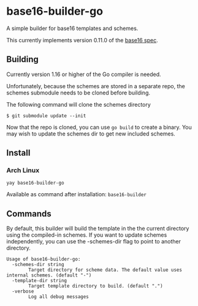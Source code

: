 # base16-builder-go

A simple builder for base16 templates and schemes.

This currently implements version 0.11.0 of the [base16 spec](https://github.com/tinted-theming/home).

## Building

Currently version 1.16 or higher of the Go compiler is needed.

Unfortunately, because the schemes are stored in a separate repo, the schemes
submodule needs to be cloned before building.

The following command will clone the schemes directory

```
$ git submodule update --init
```

Now that the repo is cloned, you can use `go build` to create a binary. You may
wish to update the schemes dir to get new included schemes.

## Install

### Arch Linux

```
yay base16-builder-go
```

Available as command after installation: `base16-builder`

## Commands

By default, this builder will build the template in the the current directory
using the compiled-in schemes. If you want to update schemes independently, you
can use the -schemes-dir flag to point to another directory.

```
Usage of base16-builder-go:
  -schemes-dir string
    	Target directory for scheme data. The default value uses internal schemes. (default "-")
  -template-dir string
    	Target template directory to build. (default ".")
  -verbose
    	Log all debug messages
```
